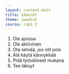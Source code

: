 ```yaml
---
layout: content-main
title: Säännöt
theme: swedish
course: rub1.3
---
```


1. Ole ajoissa
2. Ole aktiivinen
3. Ota selvää, jos olit pois
4. Älä käytä kännykkää
5. Pidä työvälineet mukana
6. Tee läksyt
